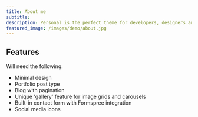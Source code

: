 ```yaml
---
title: About me
subtitle: 
description: Personal is the perfect theme for developers, designers and other creatives.
featured_image: /images/demo/about.jpg
---
```


## Features

Will need the following:

* Minimal design
* Portfolio post type
* Blog with pagination
* Unique 'gallery' feature for image grids and carousels
* Built-in contact form with Formspree integration
* Social media icons


